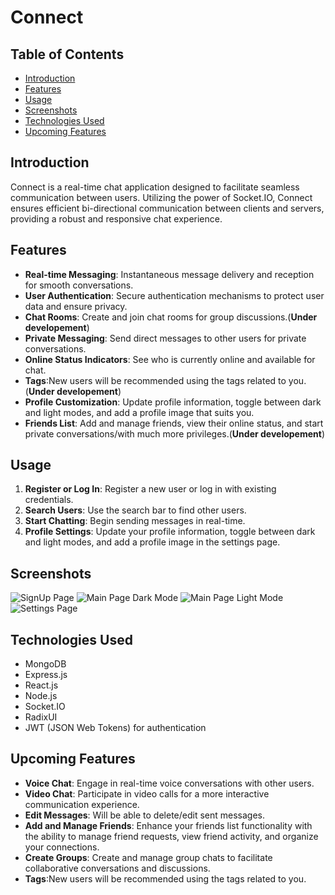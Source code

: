 # Connect

## Table of Contents

- [Introduction](#introduction)
- [Features](#features)
- [Usage](#usage)
- [Screenshots](#screenshots)
- [Technologies Used](#technologies-used)
- [Upcoming Features](#upcoming-features)

## Introduction

Connect is a real-time chat application designed to facilitate seamless communication between users. Utilizing the power of Socket.IO, Connect ensures efficient bi-directional communication between clients and servers, providing a robust and responsive chat experience.

## Features

- **Real-time Messaging**: Instantaneous message delivery and reception for smooth conversations.
- **User Authentication**: Secure authentication mechanisms to protect user data and ensure privacy.
- **Chat Rooms**: Create and join chat rooms for group discussions.(**Under developement**)
- **Private Messaging**: Send direct messages to other users for private conversations.
- **Online Status Indicators**: See who is currently online and available for chat.
- **Tags**:New users will be recommended using the tags related to you.(**Under developement**)
- **Profile Customization**: Update profile information, toggle between dark and light modes, and add a profile image that suits you.
- **Friends List**: Add and manage friends, view their online status, and start private conversations/with much more privileges.(**Under developement**)

## Usage

1. **Register or Log In**: Register a new user or log in with existing credentials.
2. **Search Users**: Use the search bar to find other users.
3. **Start Chatting**: Begin sending messages in real-time.
4. **Profile Settings**: Update your profile information, toggle between dark and light modes, and add a profile image in the settings page.

## Screenshots


![SignUp Page](https://github.com/Suresh-75/Connect-ChatApp-/assets/115783357/433c5500-dbe5-45c6-b6e9-acc4b267b9ab)
![Main Page Dark Mode](https://github.com/Suresh-75/Connect-ChatApp-/assets/115783357/00796317-f6df-4e15-bc29-512ec1cfd368)
![Main Page Light Mode](https://github.com/Suresh-75/Connect-ChatApp-/assets/115783357/0d6da616-163a-49e1-92c6-4ab83442fd7a)
![Settings Page](https://github.com/Suresh-75/Connect-ChatApp-/assets/115783357/653c9cc4-6635-41ae-a6f7-f303d357f556)



## Technologies Used

- MongoDB
- Express.js
- React.js
- Node.js
- Socket.IO
- RadixUI
- JWT (JSON Web Tokens) for authentication

## Upcoming Features

- **Voice Chat**: Engage in real-time voice conversations with other users.
- **Video Chat**: Participate in video calls for a more interactive communication experience.
- **Edit Messages**: Will be able to delete/edit sent messages.
- **Add and Manage Friends**: Enhance your friends list functionality with the ability to manage friend requests, view friend activity, and organize your connections.
- **Create Groups**: Create and manage group chats to facilitate collaborative conversations and discussions.
- **Tags**:New users will be recommended using the tags related to you.

